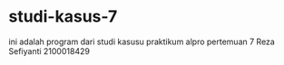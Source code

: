 # studi-kasus-7
ini adalah program dari studi kasusu praktikum alpro pertemuan 7
Reza Sefiyanti 2100018429
